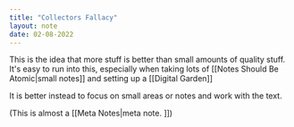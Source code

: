 ```yaml
---
title: "Collectors Fallacy"
layout: note
date: 02-08-2022
---
```


This is the idea that more stuff is better than small amounts of quality stuff. It's easy to run into this, especially when taking lots of [[Notes Should Be Atomic|small notes]] and setting up a [[Digital Garden]]

It is better instead to focus on small areas or notes and work with the text.

(This is almost a [[Meta Notes|meta note. ]]) 

